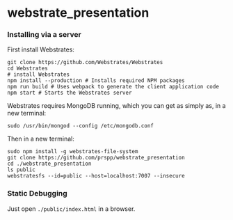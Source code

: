 # webstrate_presentation

### Installing via a server
First install Webstrates:
```
git clone https://github.com/Webstrates/Webstrates
cd Webstrates
# install Webstrates
npm install --production # Installs required NPM packages
npm run build # Uses webpack to generate the client application code
npm start # Starts the Webstrates server
```

Webstrates requires MongoDB running, which you can get as simply as, in a new terminal:
```
sudo /usr/bin/mongod --config /etc/mongodb.conf
```

Then in a new terminal:
```
sudo npm install -g webstrates-file-system
git clone https://github.com/prspp/webstrate_presentation
cd ./webstrate_presentation
ls public
webstratesfs --id=public --host=localhost:7007 --insecure
```

### Static Debugging
Just open `./public/index.html` in a browser.

